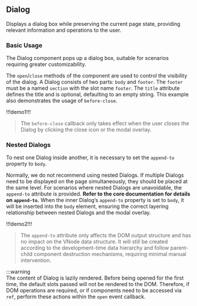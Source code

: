## Dialog  

Displays a dialog box while preserving the current page state, providing relevant information and operations to the user.

### Basic Usage  

The Dialog component pops up a dialog box, suitable for scenarios requiring greater customizability.  

The `open`/`close` methods of the component are used to control the visibility of the dialog. A Dialog consists of two parts: `body` and `footer`. The `footer` must be a named `section` with the slot name `footer`. The `title` attribute defines the title and is optional, defaulting to an empty string. This example also demonstrates the usage of `before-close`.  

!!!demo1!!!  

> The `before-close` callback only takes effect when the user closes the Dialog by clicking the close icon or the modal overlay.  

### Nested Dialogs  

To nest one Dialog inside another, it is necessary to set the `append-to` property to `body`.  

Normally, we do not recommend using nested Dialogs. If multiple Dialogs need to be displayed on the page simultaneously, they should be placed at the same level. For scenarios where nested Dialogs are unavoidable, the `append-to` attribute is provided. **Refer to the core documentation for details on `append-to`.** When the inner Dialog’s `append-to` property is set to `body`, it will be inserted into the `body` element, ensuring the correct layering relationship between nested Dialogs and the modal overlay.  

!!!demo2!!!  

> The `append-to` attribute only affects the DOM output structure and has no impact on the VNode data structure. It will still be created according to the development-time data hierarchy and follow parent-child component destruction mechanisms, requiring minimal manual intervention.  

:::warning  
The content of Dialog is lazily rendered. Before being opened for the first time, the default slots passed will not be rendered to the DOM. Therefore, if DOM operations are required, or if components need to be accessed via `ref`, perform these actions within the `open` event callback.